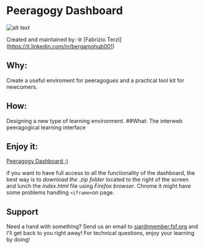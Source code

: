 # Peeragogy Dashboard 

![alt text](https://cloud.githubusercontent.com/assets/3668236/8311012/c1e3dfd8-19d3-11e5-9c7e-81c7c1c5033d.jpg)

Created and maintained by: :globe_with_meridians: [Fabrizio Terzi] (https://it.linkedin.com/in/bergamohub001) 
## Why: 
Create a useful enviroment for peeragogues and a practical tool kit for newcomers.
## How: 
Designing a new type of learning environment. 
##What: 
The interweb peeragogical learning interface

## Enjoy it:
[Peeragogy Dashboard ;)](https://htmlpreview.github.io/?https://github.com/Peeragogy/Peeragogy-Dashboard/blob/master/Dashboard-V1.1.4/index.html)

if you want to have full access to all the functionality of the dashboard, the best way is to *download the .zip folder* located to the right of the screen and lunch the *index.html* file using *Firefox browser*. Chrome it might have some problems handling `<iframe>`on page.

## Support
 
Need a hand with something? Send us an email to [siar@member.fsf.org](mailto:siar@member.fsf.org) and I'll get back to you right away!
For technical questions, enjoy your learning by doing! 

